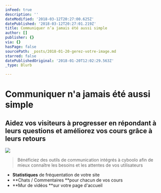 ```yaml
---
inFeed: true
description: ''
dateModified: '2018-03-12T20:27:00.625Z'
datePublished: '2018-03-12T20:27:01.219Z'
title: Communiquer n’a jamais été aussi simple
author: []
publisher: {}
via: {}
hasPage: false
sourcePath: _posts/2018-01-20-gerez-votre-image.md
starred: false
datePublishedOriginal: '2018-01-20T12:02:29.563Z'
_type: Blurb

---
```

# Communiquer n'a jamais été aussi simple

## Aidez vos visiteurs à progresser en répondant à leurs questions et améliorez vos cours grâce à leurs retours
![](https://the-grid-user-content.s3-us-west-2.amazonaws.com/a9d30ff8-7040-4456-83c2-b96291e20f36.png)

> Bénéficiez des outils de communication intégrés à cyboolo afin de mieux connaître les besoins et les attentes de vos utilisateurs

* **Statistiques** de fréquentation de votre site
* **Chats / Commentaires **pour chacun de vos cours
* **Mur de vidéos **sur votre page d'accueil